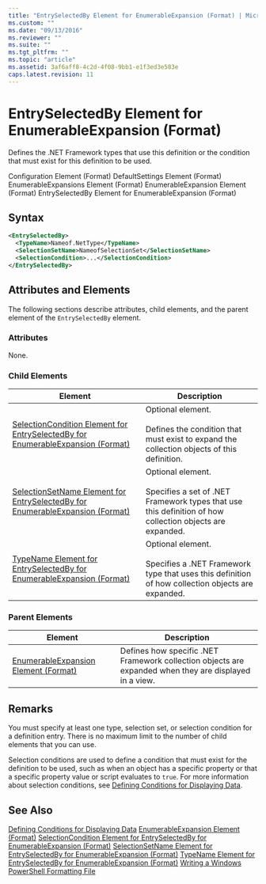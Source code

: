 ```yaml
---
title: "EntrySelectedBy Element for EnumerableExpansion (Format) | Microsoft Docs"
ms.custom: ""
ms.date: "09/13/2016"
ms.reviewer: ""
ms.suite: ""
ms.tgt_pltfrm: ""
ms.topic: "article"
ms.assetid: 3af6aff8-4c2d-4f08-9bb1-e1f3ed3e583e
caps.latest.revision: 11
---
```

# EntrySelectedBy Element for EnumerableExpansion (Format)
Defines the .NET Framework types that use this definition or the condition that must exist for this definition to be used.

 Configuration Element (Format)
DefaultSettings Element (Format)
EnumerableExpansions Element (Format)
EnumerableExpansion Element (Format)
EntrySelectedBy Element for EnumerableExpansion (Format)

## Syntax

```xml
<EntrySelectedBy>
  <TypeName>Nameof.NetType</TypeName>
  <SelectionSetName>NameofSelectionSet</SelectionSetName>
  <SelectionCondition>...</SelectionCondition>
</EntrySelectedBy>
```

## Attributes and Elements
 The following sections describe attributes, child elements, and the parent element of the `EntrySelectedBy` element.

### Attributes
 None.

### Child Elements

|Element|Description|
|-------------|-----------------|
|[SelectionCondition Element for EntrySelectedBy for EnumerableExpansion (Format)](./selectioncondition-element-for-entryselectedby-for-enumerableexpansion-format.md)|Optional element.<br /><br /> Defines the condition that must exist to expand the collection objects of this definition.|
|[SelectionSetName Element for EntrySelectedBy for EnumerableExpansion (Format)](./selectionsetname-element-for-entryselectedby-for-enumerableexpansion-format.md)|Optional element.<br /><br /> Specifies a set of .NET Framework types that use this definition of how collection objects are expanded.|
|[TypeName Element for EntrySelectedBy for EnumerableExpansion (Format)](./typename-element-for-entryselectedby-for-enumerableexpansion-format.md)|Optional element.<br /><br /> Specifies a .NET Framework type that uses this definition of how collection objects are expanded.|

### Parent Elements

|Element|Description|
|-------------|-----------------|
|[EnumerableExpansion Element (Format)](./enumerableexpansion-element-format.md)|Defines how specific .NET Framework collection objects are expanded when they are displayed in a view.|

## Remarks
 You must specify at least one type, selection set, or selection condition for a definition entry. There is no maximum limit to the number of child elements that you can use.

 Selection conditions are used to define a condition that must exist for the definition to be used, such as when an object has a specific property or that a specific property value or script evaluates to `true`. For more information about selection conditions, see [Defining Conditions for Displaying Data](./defining-conditions-for-displaying-data.md).

## See Also
 [Defining Conditions for Displaying Data](./defining-conditions-for-displaying-data.md)
 [EnumerableExpansion Element (Format)](./enumerableexpansion-element-format.md)
 [SelectionCondition Element for EntrySelectedBy for EnumerableExpansion (Format)](./selectioncondition-element-for-entryselectedby-for-enumerableexpansion-format.md)
 [SelectionSetName Element for EntrySelectedBy for EnumerableExpansion (Format)](./selectionsetname-element-for-entryselectedby-for-enumerableexpansion-format.md)
 [TypeName Element for EntrySelectedBy for EnumerableExpansion (Format)](./typename-element-for-entryselectedby-for-enumerableexpansion-format.md)
 [Writing a Windows PowerShell Formatting File](./writing-a-windows-powershell-formatting-file.md)
